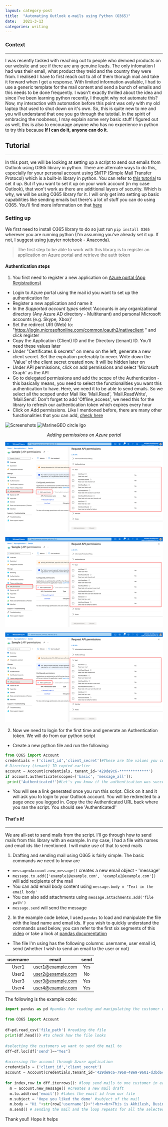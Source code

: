 ```yaml
---
layout: category-post
title:  "Automating Outlook e-mails using Python (O365)"
date:   2021-3-13
categories: writing
---
```

### Context
---
I was recently tasked with reaching out to people who demoed products on our website and see if there are any genuine leads. The only infomation I had was their email, what product they treid and the country they were from. I realised I have to first reach out to all of them thorugh mail and take it forward when I get a response. With limited information available, I had to use a generic template for the mail content and send a bunch of emails and this needs to be done frequently. I wasn't exactly thrilled about the idea and since I've been learning python recently, I thought why not automate this? Now, my interaction with automation before this point was only with my old laptop that used to shut down on it's own. So, this is quite new to me and you will understand that one you go through the tutotial. In the spirit of embracing the noobness, I may explain some very basic stuff I figured out as well, this is also to encourage anyone who has no experience in python to try this because **If I can do it, anyone can do it**.

## Tutorial
---
In this post, we will be looking at setting up a script to send out emails from Outlook using O365 library in python. There are alternate ways to do this, especially for your personal account using SMTP (Simple Mail Transfer Protocol) which is a built-in library in python. You can refer to [this tutorial](https://towardsdatascience.com/automate-email-with-python-1e755d9c6276) to set it up. But if you want to set it up on your work account (in my case Outlook), that won't work as there are additional layers of security. Which is why, we will be using O365 library for it. I will only get into setting up basic capabilities like sending emails but there's a lot of stuff you can do using O365. You'll find more information on that [here](https://github.com/O365/python-o365)

### Setting up

We first need to install O365 library to do so just run ```pip install O365``` wherever you are running python (I'm assuming you've already set it up. If not, I suggest using jupyter notebook - Anaconda).

>The first step to be able to work with this library is to register an application on Azure portal and retrieve the auth token

#### Authentication steps

1. You first need to register a new application on [Azure portal (App Registrations)](https://portal.azure.com/#blade/Microsoft_AAD_RegisteredApps/ApplicationsListBlade)
 - Login to Azure portal using the mail id you want to set up the authentication for
 - Register a new application and name it
 - In the *Supported account types* select 'Accounts in any organizational directory (Any Azure AD directory - Multitenant) and personal Microsoft accounts (e.g. Skype, Xbox)'
 - Set the redirect URI (Web) to: "https://login.microsoftonline.com/common/oauth2/nativeclient " and click register
 - Copy the Application (Client) ID and the Directory (tenant) ID. You'll need these values later
 - Under "Certificates & secrets" on menu on the left, generate a new client secret. Set the expiration preferably to never. Write down the 'Value' of the client secret created now. It will be hidden later on
 - Under API permissions, click on add permissions and select 'Microsoft Graph' as the API
 - Go to delegated permissions and add the scope of the Authentication - this basically means, you need to select the functionalities you want this authentication to have. Here, we need it to be able to send emails. So we select all the scoped under Mail like 'Mail.Read', 'Mail.ReadWrite', 'Mail.Send'. Don't forget to add 'Offline_access', we need this for the library to refresh our authentication token which expires every hour
 - Click on Add permissions. Like I mentioned before, there are many other functionalities that you can add, [check here](https://github.com/O365/python-o365)

![Screenshots](https://github.com/akhildsn/akhildsn.github.io/blob/master/Images/azure.png)
<img src="https://github.com/akhildsn/akhildsn.github.io/blob/master/Images/azure.png" alt="MarineGEO circle lgo" style="height: 100px; width:100px;"/>
<p style="text-align:center"><i> Adding permissions on Azure portal </i></p>

![flowchart](/images/azure.png)

![flowcharts](./images/azure.png)

![flowchart](images/azure.png)

2. Now we need to login for the first time and generate an Authentication token. We will do from our python script
 - Create a new python file and run the following:

 ```python
 from O365 import Account
credentials = ('client_id','client_secret')#These are the values you copied earlier
# Directory (tenant) ID copied earlier
account = Account(credentials, tenant_id='429de9c6-*************') 
if account.authenticate(scopes=['basic', 'message_all']):
  print('Authenticated!')#Let's you know if the authentication was successful
```
 - You will see a link generated once you run this script. Click on it and it will ask you to login to your Outlook account. You will be redirected to a page once you logged in. Copy the the Authenticated URL back where you ran the script. You should see 'Authenticated!'

#### That's it!
---
We are all-set to send mails from the script. I'll go through how to send mails from this library with an example. In my case, I had a file with names and email ids like I mentioned. I will make use of that to send mails

1. Drafting and sending mail using O365 is fairly simple. The basic commands we need to know are
 - ```message=Account.new_message()``` creates a new email object - 'message'
 - ```message.to.add(['example1@example.com', 'example2@example.com'])``` will add recipients of the mail
 - You can add email body content using ```message.body = 'Text in the email body'```
 - You can also add attachments using ```message.attachments.add('file path')```
 - ```message.send``` will send the message
2. In the example code below, I used ```pandas``` to load and manipulate the file with the lead name and email ids. If you wish to quickly understand the commands used below, you can refer to the first six segments of this [video](https://www.youtube.com/watch?v=vmEHCJofslg) or take a look at [pandas documentation](https://pandas.pydata.org/docs/getting_started/index.html)
 - The file I'm using has the following columns: username, user email id, send (whether I wish to send an email to the user or not)

| username | email | send |
| :----: | :----: | :----: |
| User1 | user1@example.com |Yes |
| User2 | user2@example.com |No |
| User3 | user3@example.com |Yes |
| User4 | user4@example.com |Yes |

The following is the example code:

```python
import pandas as pd #pandas for reading and manipulating the customer data

from O365 import Account

df=pd.read_csv('file_path') #reading the file
print(df.head()) #to check how the file looks

#selecting the customers we want to send the mail to
dff=df.loc[df['send']=="Yes"] 

#accessing the account through Azure application
credentials = ('client_id','client_secret')
account = Account(credentials,tenant_id='429de9c6-7968-48e9-9601-d3bd6c6424bb')

for index,row in dff.iterrows(): #loop send mails to one customer in each iteration
  m = account.new_message() #creates a new mail draft
  m.to.add(row['email']) #takes the email id from our file
  m.subject = 'Hope you liked the demo' #subject of the mail
  m.body = "Hi "+str(row['username'])+"!<br><br>This is Akhilesh, Business Development Manager. I noticed that you tried products on our demo portal. I appreciate your interest in our product.<br><br>I was hoping we could get in touch and figure out what your exact requirement is." #adding mail body
  m.send() # sending the mail and the loop repeats for all the selected customers
```

Thank you!! Hope it helps